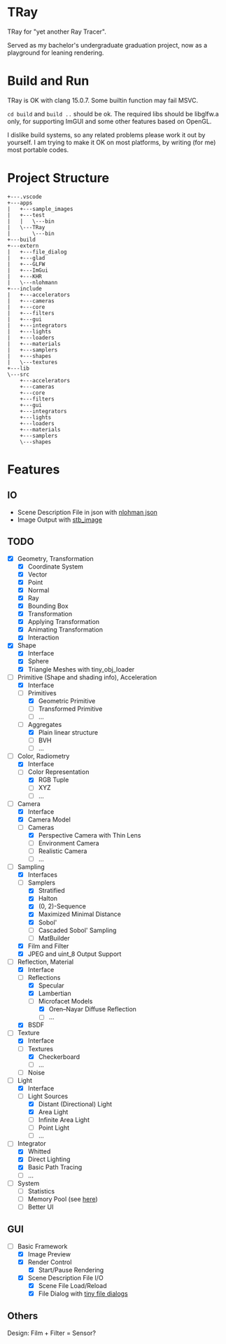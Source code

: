 # TRay

TRay for "yet another Ray Tracer".

Served as my bachelor's undergraduate graduation project, now as a playground for leaning rendering.

# Build and Run

TRay is OK with clang 15.0.7. Some builtin function may fail MSVC.

`cd build` and `build ..` should be ok. The required libs should be libglfw.a only, for supporting ImGUI and some other features based on OpenGL.

I dislike build systems, so any related problems please work it out by yourself. I am trying to make it OK on most platforms, by writing (for me) most portable codes.

# Project Structure

```text
+---.vscode
+---apps
|   +---sample_images
|   +---test
|   |   \---bin
|   \---TRay
|       \---bin
+---build
+---extern
|   +---file_dialog
|   +---glad
|   +---GLFW
|   +---ImGui
|   +---KHR
|   \---nlohmann
+---include
|   +---accelerators
|   +---cameras
|   +---core
|   +---filters
|   +---gui
|   +---integrators
|   +---lights
|   +---loaders
|   +---materials
|   +---samplers
|   +---shapes
|   \---textures
+---lib
\---src
    +---accelerators
    +---cameras
    +---core
    +---filters
    +---gui
    +---integrators
    +---lights
    +---loaders
    +---materials
    +---samplers
    \---shapes
```

# Features

## IO

- Scene Description File in json with [nlohman json](https://github.com/nlohmann/json)
- Image Output with [stb_image](https://github.com/nothings/stb)

## TODO

- [x] Geometry, Transformation
  - [x] Coordinate System
  - [x] Vector
  - [x] Point
  - [x] Normal
  - [x] Ray
  - [x] Bounding Box
  - [x] Transformation
  - [x] Applying Transformation
  - [x] Animating Transformation
  - [x] Interaction
- [x] Shape
  - [x] Interface
  - [x] Sphere
  - [x] Triangle Meshes with tiny_obj_loader
- [ ] Primitive (Shape and shading info), Acceleration
  - [x] Interface
  - [ ] Primitives
    - [x] Geometric Primitive
    - [ ] Transformed Primitive
    - [ ] ...
  - [ ] Aggregates
    - [x] Plain linear structure
    - [ ] BVH
    - [ ] ...
- [ ] Color, Radiometry
  - [x] Interface
  - [ ] Color Representation
    - [x] RGB Tuple
    - [ ] XYZ
    - [ ] ...
- [ ] Camera
  - [x] Interface
  - [x] Camera Model
  - [ ] Cameras
    - [x] Perspective Camera with Thin Lens
    - [ ] Environment Camera
    - [ ] Realistic Camera
    - [ ] ...
- [ ] Sampling
  - [x] Interfaces
  - [ ] Samplers
    - [x] Stratified
    - [x] Halton
    - [x] (0, 2)-Sequence
    - [x] Maximized Minimal Distance
    - [x] Sobol'
    - [ ] Cascaded Sobol' Sampling
    - [ ] MatBuilder
  - [x] Film and Filter
  - [x] JPEG and uint_8 Output Support
- [ ] Reflection, Material
  - [x] Interface
  - [ ] Reflections
    - [x] Specular
    - [x] Lambertian
    - [ ] Microfacet Models
      - [x] Oren–Nayar Diffuse Reflection
      - [ ] ...
  - [x] BSDF
- [ ] Texture
  - [x] Interface
  - [ ] Textures
    - [x] Checkerboard
    - [ ] ...
  - [ ] Noise
- [ ] Light
  - [x] Interface
  - [ ] Light Sources
    - [x] Distant (Directional) Light
    - [x] Area Light
    - [ ] Infinite Area Light
    - [ ] Point Light
    - [ ] ...
- [ ] Integrator
  - [x] Whitted
  - [x] Direct Lighting
  - [x] Basic Path Tracing
  - [ ] ...
- [ ] System
  - [ ] Statistics
  - [ ] Memory Pool (see [here](https://github.com/microsoft/mimalloc))
  - [ ] Better UI

## GUI

- [ ] Basic Framework
  - [x] Image Preview
  - [x] Render Control
    - [x] Start/Pause Rendering
  - [x] Scene Description File I/O
    - [x] Scene File Load/Reload
    - [x] File Dialog with [tiny file dialogs](https://sourceforge.net/projects/tinyfiledialogs/)

## Others

Design: Film + Filter = Sensor?